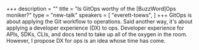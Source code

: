 +++
description = ""
title = "Is GitOps worthy of the [BuzzWord]Ops moniker?"
type = "new-talk"
speakers = [
        "everett-toews",
]
+++
GitOps is about applying the Git workflow to operations. Said another way, it's about applying a developer experience (DX) to ops. Developer experience for APIs, SDKs, CLIs, and docs tend to take up all of the oxygen in the room. However, I propose DX for ops is an idea whose time has come.